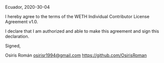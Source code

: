 Ecuador, 2020-30-04

I hereby agree to the terms of the WETH Individual Contributor License
Agreement v1.0.

I declare that I am authorized and able to make this agreement and sign this
declaration.

Signed,

Osiris Román osirisr1994@gmail.com https://github.com/OsirisRoman
